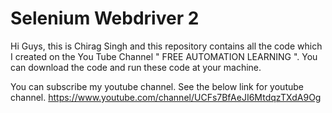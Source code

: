 # Selenium Webdriver 2
Hi Guys, this is Chirag Singh and this repository contains all the code which I created on the You Tube Channel " FREE AUTOMATION LEARNING ". You can download the code and run these code at your machine.

You can subscribe my youtube channel. See the below link for youtube channel.
https://www.youtube.com/channel/UCFs7BfAeJI6MtdqzTXdA9Og